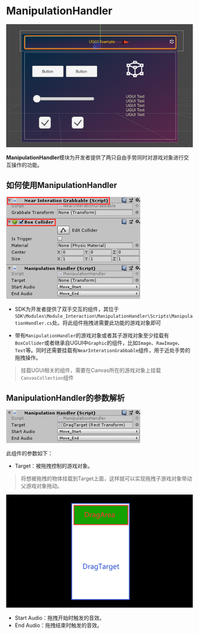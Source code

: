 # ManipulationHandler

![DragComponent.png](../../../Images/Module_Interaction/DragComponent.png)

**ManipulationHandler**模块为开发者提供了两只自由手势同时对游戏对象进行交互操作的功能。

## 如何使用ManipulationHandler

![DragComponentInspector.png](../../../Images/Module_Interaction/DragComponentInspector.png)

* SDK为开发者提供了双手交互的组件，其位于`SDK\Modules\Module_Interaction\ManipulationHandler\Scripts\ManipulationHandler.cs`处。将此组件拖拽进需要此功能的游戏对象即可

* 带有`ManipulationHandler`的游戏对象或者其子游戏对象至少挂载有`BoxCollider`或者继承自UGUI中`Graphic`的组件，比如`Image`、`RawImage`、`Text`等。同时还需要挂载有`NearInterationGrabbable`组件，用于近处手势的拖拽操作。
>挂载UGUI相关的组件，需要在Canvas所在的游戏对象上挂载`CanvasCollection`组件

## ManipulationHandler的参数解析

![DragComponent_WithTarget.png](../../../Images/Module_Interaction/DragComponent_WithTarget.png)

此组件的参数如下：

* Target：被拖拽控制的游戏对象。
>将想被拖拽的物体挂载到Target上面，这样就可以实现拖拽子游戏对象带动父游戏对象拖动。

![DragComponent_Target.png](../../../Images/Module_Interaction/DragComponent_Target.png)

* Start Audio：拖拽开始时触发的音效。
* End Audio：拖拽结束时触发的音效。